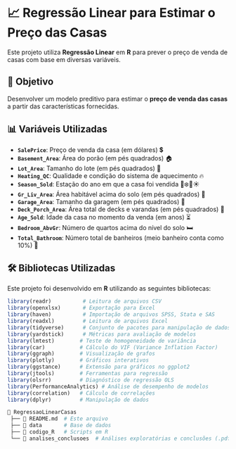 # 📈 Regressão Linear para Estimar o Preço das Casas  

Este projeto utiliza **Regressão Linear** em **R** para prever o preço de venda de casas com base em diversas variáveis.  

## 📌 Objetivo  
Desenvolver um modelo preditivo para estimar o **preço de venda das casas** a partir das características fornecidas.  

## 📊 Variáveis Utilizadas  

- **`SalePrice`**: Preço de venda da casa (em dólares) 💲  
- **`Basement_Area`**: Área do porão (em pés quadrados) 🏠  
- **`Lot_Area`**: Tamanho do lote (em pés quadrados) 📏  
- **`Heating_QC`**: Qualidade e condição do sistema de aquecimento 🔥  
- **`Season_Sold`**: Estação do ano em que a casa foi vendida 🍂❄️🌷☀️  
- **`Gr_Liv_Area`**: Área habitável acima do solo (em pés quadrados) 🏡  
- **`Garage_Area`**: Tamanho da garagem (em pés quadrados) 🚗  
- **`Deck_Porch_Area`**: Área total de decks e varandas (em pés quadrados) 🌿  
- **`Age_Sold`**: Idade da casa no momento da venda (em anos) ⏳  
- **`Bedroom_AbvGr`**: Número de quartos acima do nível do solo 🛏️  
- **`Total_Bathroom`**: Número total de banheiros (meio banheiro conta como 10%) 🚿  

## 🛠️ Bibliotecas Utilizadas  

Este projeto foi desenvolvido em **R** utilizando as seguintes bibliotecas:  

```r
library(readr)          # Leitura de arquivos CSV  
library(openxlsx)       # Exportação para Excel  
library(haven)          # Importação de arquivos SPSS, Stata e SAS  
library(readxl)         # Leitura de arquivos Excel  
library(tidyverse)      # Conjunto de pacotes para manipulação de dados  
library(yardstick)      # Métricas para avaliação de modelos  
library(lmtest)        # Teste de homogeneidade de variância  
library(car)           # Cálculo do VIF (Variance Inflation Factor)  
library(ggraph)        # Visualização de grafos  
library(plotly)        # Gráficos interativos  
library(ggstance)      # Extensão para gráficos no ggplot2  
library(jtools)        # Ferramentas para regressão  
library(olsrr)         # Diagnóstico de regressão OLS  
library(PerformanceAnalytics) # Análise de desempenho de modelos  
library(correlation)   # Cálculo de correlações  
library(dplyr)         # Manipulação de dados  

📁 RegressaoLinearCasas  
 ├── 📄 README.md  # Este arquivo  
 ├── 📂 data       # Base de dados  
 ├── 📂 codigo_R   # Scripts em R   
 └── 📂 analises_conclusoes  # Análises exploratórias e conclusões (.pdf) 
